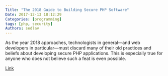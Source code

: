 ```yaml
---
Title: "The 2018 Guide to Building Secure PHP Software"
Date: 2017-12-13 18:12:29
Categories: [programming]
tags: [php, security]
Authors: sedlav
---
```


As the year 2018 approaches, technologists in general—and web developers in particular—must discard many of their old practices and beliefs about developing secure PHP applications. This is especially true for anyone who does not believe such a feat is even possible.

[Link](https://paragonie.com/blog/2017/12/2018-guide-building-secure-php-software)
